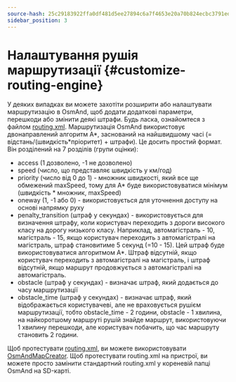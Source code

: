 ```yaml
---
source-hash: 25c29183922ffa0df481d5ee27894c6a7f4653e20a70b824ecbc3791edaafed7
sidebar_position: 3
---
```


# Налаштування рушія маршрутизації {#customize-routing-engine}

У деяких випадках ви можете захотіти розширити або налаштувати маршрутизацію в OsmAnd, щоб додати додаткові параметри, перешкоди або змінити деякі штрафи. Будь ласка, ознайомтеся з файлом [routing.xml](https://github.com/osmandapp/OsmAnd-resources/blob/master/routing/routing.xml). Маршрутизація OsmAnd використовує двонаправлений алгоритм A*, заснований на найшвидшому часі (= відстань/(швидкість*пріоритет) + штрафи). Це досить простий формат. Він розділений на 7 розділів (групи оцінки):

* access (1 дозволено, -1 не дозволено)
* speed (число, що представляє швидкість у км/год)
* priority (число від 0 до 1) - множник швидкості, який все ще обмежений maxSpeed, тому для A* буде використовуватися мінімум (швидкість * множник, maxSpeed)
* oneway (1, -1 або 0) - використовується для уточнення доступу на основі напрямку руху
* penalty_transition (штраф у секундах) - використовується для визначення штрафу, коли користувач переходить з дороги високого класу на дорогу низького класу. Наприклад, автомагістраль - 10, магістраль - 15, якщо користувач переходить з автомагістралі на магістраль, штраф становитиме 5 секунд (=10 - 15). Цей штраф буде використовуватися алгоритмом A*. Штраф відсутній, якщо користувач переходить з автомагістралі на магістраль, і штраф відсутній, якщо маршрут продовжується з автомагістралі на автомагістраль.
* obstacle (штраф у секундах) - визначає штраф, який додається до часу маршрутизації
* obstacle_time (штраф у секундах) - визначає штраф, який відображається користувачеві, але не враховується рушієм маршрутизації, тобто obstacle_time - 2 години, obstacle - 1 хвилина, на найкоротшому маршруті рушій знайде маршрут, використовуючи 1 хвилину перешкоди, але користувач побачить, що час маршруту становить 2 години.

Щоб протестувати [routing.xml](https://github.com/osmandapp/OsmAnd-resources/blob/master/routing/routing.xml), ви можете використовувати [OsmAndMapCreator](http://download.osmand.net/latest-night-build/OsmAndMapCreator-main.zip). Щоб протестувати routing.xml на пристрої, ви можете просто замінити стандартний routing.xml у кореневій папці OsmAnd на SD-карті.
